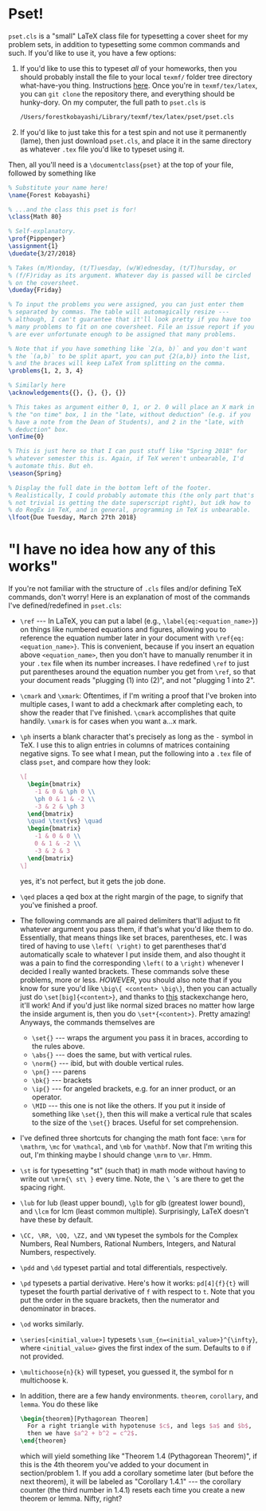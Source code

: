 # Pset!
`pset.cls` is a "small" LaTeX class file for typesetting a cover sheet
for my problem sets, in addition to typesetting some common commands
and such. If you'd like to use it, you have a few options:
1. If you'd like to use this to typeset _all_ of your homeworks, then
   you should probably install the file to your local `texmf/` folder
   tree directory what-have-you thing. Instructions
   [here](https://tex.stackexchange.com/questions/1137/where-do-i-place-my-own-sty-or-cls-files-to-make-them-available-to-all-my-te).
   Once you're in `texmf/tex/latex`, you can `git clone` the
   repository there, and everything should be hunky-dory. On my
   computer, the full path to `pset.cls` is
   ```zsh
   /Users/forestkobayashi/Library/texmf/tex/latex/pset/pset.cls
   ```

2. If you'd like to just take this for a test spin and not use it
   permanently (lame), then just download `pset.cls`, and place it in
   the same directory as whatever `.tex` file you'd like to typeset
   using it.

Then, all you'll need is a `\documentclass{pset}` at the top of your
file, followed by something like
```latex
% Substitute your name here!
\name{Forest Kobayashi}

% ...and the class this pset is for!
\class{Math 80}

% Self-explanatory.
\prof{Pippenger}
\assignment{1}
\duedate{3/27/2018}

% Takes (m/M)onday, (t/T)uesday, (w/W)ednesday, (t/T)hursday, or
% (f/F)riday as its argument. Whatever day is passed will be circled
% on the coversheet.
\dueday{Friday}

% To input the problems you were assigned, you can just enter them
% separated by commas. The table will automagically resize ---
% although, I can't guarantee that it'll look pretty if you have too
% many problems to fit on one coversheet. File an issue report if you
% are ever unfortunate enough to be assigned that many problems.

% Note that if you have something like `2(a, b)` and you don't want
% the `(a,b)` to be split apart, you can put {2(a,b)} into the list,
% and the braces will keep LaTeX from splitting on the comma.
\problems{1, 2, 3, 4}

% Similarly here
\acknowledgements{{}, {}, {}, {}}

% This takes as argument either 0, 1, or 2. 0 will place an X mark in
% the "on time" box, 1 in the "late, without deduction" (e.g. if you
% have a note from the Dean of Students), and 2 in the "late, with
% deduction" box.
\onTime{0}

% This is just here so that I can pust stuff like "Spring 2018" for
% whatever semester this is. Again, if TeX weren't unbearable, I'd
% automate this. But eh.
\season{Spring}

% Display the full date in the bottom left of the footer.
% Realistically, I could probably automate this (the only part that's
% not trivial is getting the date superscript right), but idk how to
% do RegEx in TeX, and in general, programming in TeX is unbearable.
\lfoot{Due Tuesday, March 27th 2018}
```

# "I have no idea how any of this works"
If you're not familiar with the structure of `.cls` files and/or
defining TeX commands, don't worry! Here is an explanation of most of
the commands I've defined/redefined in `pset.cls`:
* `\ref` --- In LaTeX, you can put a label (e.g.,
  `\label{eq:<equation_name>}`) on things like numbered equations and
  figures, allowing you to reference the equation number later in your
  document with `\ref{eq:<equation_name>}`. This is convenient,
  because if you insert an equation above `<equation_name>`, then you
  don't have to manually renumber it in your `.tex` file when its
  number increases. I have redefined `\ref` to just put parentheses
  around the equation number you get from `\ref`, so that your
  document reads "plugging (1) into (2)", and not "plugging 1 into 2".

* `\cmark` and `\xmark`: Oftentimes, if I'm writing a proof that I've
  broken into multiple cases, I want to add a checkmark after
  completing each, to show the reader that I've finished. `\cmark`
  accomplishes that quite handily. `\xmark` is for cases when you want
  a...x mark.

* `\ph` inserts a blank character that's precisely as long as the `-`
  symbol in TeX. I use this to align entries in columns of matrices
  containing negative signs. To see what I mean, put the following
  into a `.tex` file of class `pset`, and compare how they look:
  ```latex
  \[
    \begin{bmatrix}
      -1 & 0 & \ph 0 \\
      \ph 0 & 1 & -2 \\
      -3 & 2 & \ph 3
    \end{bmatrix}
    \quad \text{vs} \quad
    \begin{bmatrix}
      -1 & 0 & 0 \\
      0 & 1 & -2 \\
      -3 & 2 & 3
    \end{bmatrix}
  \]
  ```
  yes, it's not perfect, but it gets the job done.

* `\qed` places a qed box at the right margin of the page, to signify
  that you've finished a proof.

* The following commands are all paired delimiters that'll adjust to
  fit whatever argument you pass them, if that's what you'd like them
  to do. Essentially, that means things like set braces, parentheses,
  etc. I was tired of having to use `\left( \right)` to get
  parentheses that'd automatically scale to whatever I put inside
  them, and also thought it was a pain to find the corresponding
  `\left(` to a `\right)` whenever I decided I really wanted brackets.
  These commands solve these problems, more or less. *HOWEVER*, you
  should also note that if you know for sure you'd like `\big\{
  <content> \big\}`, then you can actually just do
  `\set[big]{<content>}`, and thanks
  to [this](https://tex.stackexchange.com/a/1744) stackexchange hero,
  it'll work! And if you'd just like normal sized braces no matter how
  large the inside argument is, then you do `\set*{<content>}`. Pretty
  amazing! Anyways, the commands themselves are
  - `\set{}` --- wraps the argument you pass it in braces, according
    to the rules above.
  - `\abs{}` --- does the same, but with vertical rules.
  - `\norm{}` --- ibid, but with double vertical rules.
  - `\pn{}` --- parens
  - `\bk{}` --- brackets
  - `\ip{}` --- for angeled brackets, e.g. for an inner product, or an
    operator.
  - `\MID` --- this one is not like the others. If you put it inside
    of something like `\set{}`, then this will make a vertical rule
    that scales to the size of the `\set{}` braces. Useful for set
    comprehension.

* I've defined three shortcuts for changing the math font face: `\mrm`
  for `\mathrm`, `\mc` for `\mathcal`, and `\mb` for `\mathbf`. Now
  that I'm writing this out, I'm thinking maybe I should change `\mrm`
  to `\mr`. Hmm.

* `\st` is for typesetting "st" (such that) in math mode without
  having to write out `\mrm{\ st\ }` every time. Note, the `\ `'s are
  there to get the spacing right.

* `\lub` for lub (least upper bound), `\glb` for glb (greatest lower
  bound), and `\lcm` for lcm (least common multiple). Surprisingly,
  LaTeX doesn't have these by default.

* `\CC, \RR, \QQ, \ZZ,` and `\NN` typeset the symbols for the Complex
  Numbers, Real Numbers, Rational Numbers, Integers, and Natural
  Numbers, respectively.

* `\pdd` and `\dd` typeset partial and total differentials,
  respectively.

* `\pd` typesets a partial derivative. Here's how it works:
  `pd[4]{f}{t}` will typeset the fourth partial derivative of `f` with
  respect to `t`. Note that you put the order in the square brackets,
  then the numerator and denominator in braces.

* `\od` works similarly.

* `\series[<initial_value>]` typesets
  `\sum_{n=<initial_value>}^{\infty}`, where `<initial_value>` gives
  the first index of the sum. Defaults to `0` if not provided.

* `\multichoose{n}{k}` will typeset, you guessed it, the symbol for n
  multichoose k.

* In addition, there are a few handy environments. `theorem`,
  `corollary`, and `lemma`. You do these like
  ```latex
  \begin{theorem}[Pythagorean Theorem]
    For a right triangle with hypotenuse $c$, and legs $a$ and $b$,
    then we have $a^2 + b^2 = c^2$.
  \end{theorem}
  ```
  which will yield something like "Theorem 1.4 (Pythagorean Theorem)",
  if this is the 4th theorem you've added to your document in
  section/problem 1. If you add a corollary sometime later (but before
  the next theorem), it will be labeled as "Corollary 1.4.1" --- the
  corollary counter (the third number in 1.4.1) resets each time you
  create a new theorem or lemma. Nifty, right?
